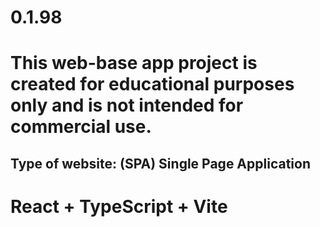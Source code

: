 # 0.1.98

# This web-base app project is created for educational purposes only and is not intended for commercial use.

## Type of website: (SPA) Single Page Application


# React + TypeScript + Vite


